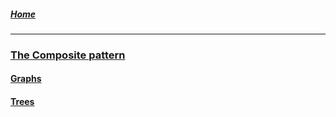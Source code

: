 ##### [Home](../README.md)
-----

### [The Composite pattern](https://en.wikipedia.org/wiki/Composite_pattern)

#### [Graphs]()

#### [Trees]()